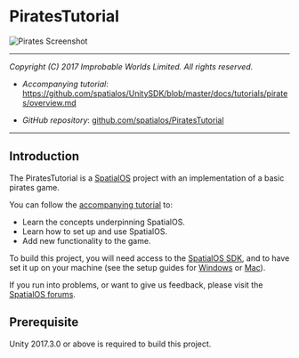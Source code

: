# PiratesTutorial

![Pirates Screenshot](pirates-screenshot.jpg)

---

*Copyright (C) 2017 Improbable Worlds Limited. All rights reserved.*

- *Accompanying tutorial*: https://github.com/spatialos/UnitySDK/blob/master/docs/tutorials/pirates/overview.md

- *GitHub repository*: [github.com/spatialos/PiratesTutorial](https://github.com/spatialos/PiratesTutorial)

---

## Introduction

The PiratesTutorial is a [SpatialOS](https://improbable.io/) project with an implementation of a basic pirates game.

You can follow the [accompanying tutorial](https://github.com/spatialos/UnitySDK/blob/master/docs/tutorials/pirates/overview.md) to:
* Learn the concepts underpinning SpatialOS.
* Learn how to set up and use SpatialOS.
* Add new functionality to the game.

To build this project, you will need access to the [SpatialOS SDK](https://spatialos.improbable.io/get-spatialos), and to have set it up on your machine (see the setup guides for [Windows](https://spatialos.improbable.io/docs/reference/13.0/shared/get-started/setup/win) or [Mac](https://docs.improbable.io/reference/13.0/shared/get-started/setup/mac)).

If you run into problems, or want to give us feedback, please visit the [SpatialOS forums](https://forums.improbable.io/).

## Prerequisite

Unity 2017.3.0 or above is required to build this project. 
